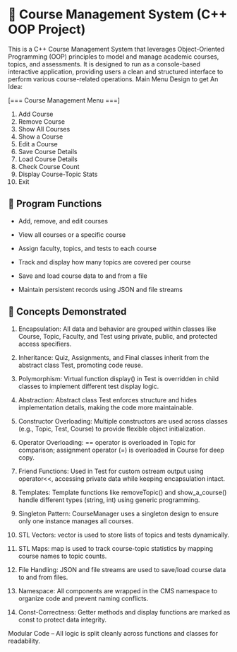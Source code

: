 # **📘 Course Management System (C++ OOP Project)**
This is a C++ Course Management System that leverages Object-Oriented Programming (OOP) principles to model and manage academic courses, topics, and assessments. It is designed to run as a console-based interactive application, providing users a clean and structured interface to perform various course-related operations.
Main Menu Design to get An Idea:

[=== Course Management Menu ===]
1) Add Course  
2) Remove Course  
3) Show All Courses  
4) Show a Course  
5) Edit a Course  
6) Save Course Details  
7) Load Course Details  
8) Check Course Count  
9) Display Course-Topic Stats  
0) Exit

## **🎯 Program Functions**
- Add, remove, and edit courses

- View all courses or a specific course

- Assign faculty, topics, and tests to each course

- Track and display how many topics are covered per course

- Save and load course data to and from a file

- Maintain persistent records using JSON and file streams


## **🧠 Concepts Demonstrated**
1) Encapsulation: All data and behavior are grouped within classes like Course, Topic, Faculty, and Test using private, public, and protected access specifiers.

2) Inheritance: Quiz, Assignments, and Final classes inherit from the abstract class Test, promoting code reuse.

3)  Polymorphism: Virtual function display() in Test is overridden in child classes to implement different test display logic.

4) Abstraction: Abstract class Test enforces structure and hides implementation details, making the code more maintainable.

5) Constructor Overloading: Multiple constructors are used across classes (e.g., Topic, Test, Course) to provide flexible object initialization.

6) Operator Overloading: == operator is overloaded in Topic for comparison; assignment operator (=) is overloaded in Course for deep copy.

7) Friend Functions: Used in Test for custom ostream output using operator<<, accessing private data while keeping encapsulation intact.

8) Templates: Template functions like removeTopic<T>() and show_a_course<T>() handle different types (string, int) using generic programming.

9) Singleton Pattern: CourseManager uses a singleton design to ensure only one instance manages all courses.

10) STL Vectors: vector is used to store lists of topics and tests dynamically.

11) STL Maps: map is used to track course-topic statistics by mapping course names to topic counts.

12) File Handling: JSON and file streams are used to save/load course data to and from files.

13)  Namespace: All components are wrapped in the CMS namespace to organize code and prevent naming conflicts.

14) Const-Correctness: Getter methods and display functions are marked as const to protect data integrity.



 
Modular Code – All logic is split cleanly across functions and classes for readability.

